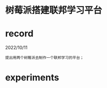 # 树莓派搭建联邦学习平台

# record
2022/10/11

	提出用两个树莓派去制作一个联邦学习的平台；

# experiments


<!--stackedit_data:
eyJoaXN0b3J5IjpbMTcyNjY3MDc0MF19
-->